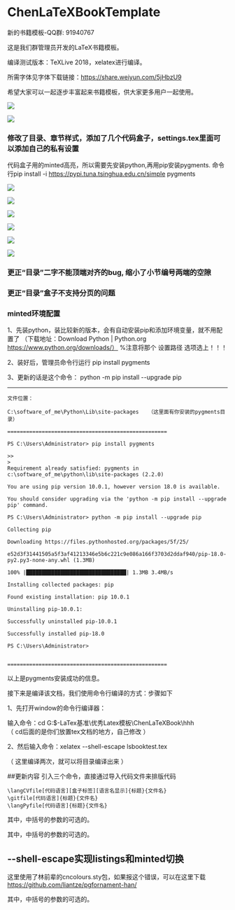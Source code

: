 # ChenLaTeXBookTemplate
新的书籍模板-QQ群: 91940767

这是我们群管理员开发的LaTeX书籍模板。

编译测试版本：TeXLive 2018，xelatex进行编译。

所需字体见字体下载链接：https://share.weiyun.com/5jHbzU9

希望大家可以一起逐步丰富起来书籍模板，供大家更多用户一起使用。

![](./screenshot/tjbooktest-1.png)

![](./screenshot/tjbooktest-2.png)

### 修改了目录、章节样式，添加了几个代码盒子，settings.tex里面可以添加自己的私有设置

代码盒子用的minted高亮，所以需要先安装python,再用pip安装pygments.
命令行pip install -i https://pypi.tuna.tsinghua.edu.cn/simple pygments

![](./screenshot/Snipaste_2018-08-11_23-38-53.png)

![](./screenshot/Snipaste_2018-08-11_23-39-19.png)

![](./screenshot/Snipaste_2018-08-11_23-39-37.png)

![](./screenshot/Snipaste_2018-08-11_23-39-55.png)

![](./screenshot/Snipaste_2018-08-11_23-40-12.png)

![](./screenshot/Snipaste_2018-08-11_23-40-42.png)

### 更正“目录”二字不能顶端对齐的bug, 缩小了小节编号两端的空隙
### 更正“目录”盒子不支持分页的问题
### minted环境配置
1、先装python，装比较新的版本，会有自动安装pip和添加环境变量，就不用配置了
     （下载地址：Download Python | Python.org 
                        https://www.python.org/downloads/）
     %注意将那个  设置路径  选项选上！！！

2、装好后，管理员命令行运行 pip install pygments

3、更新的话是这个命令： python -m pip install --upgrade pip

---------------------------------------------------------------------------------------

    文件位置：
    
    C:\software_of_me\Python\Lib\site-packages   （这里面有你安装的pygments目录）
    
    ===================================================
    
    PS C:\Users\Administrator> pip install pygments
    
    >>
    >
    Requirement already satisfied: pygments in c:\software_of_me\python\lib\site-packages (2.2.0)
    
    You are using pip version 10.0.1, however version 18.0 is available.
    
    You should consider upgrading via the 'python -m pip install --upgrade pip' command.
    
    PS C:\Users\Administrator> python -m pip install --upgrade pip
    
    Collecting pip
    
    Downloading https://files.pythonhosted.org/packages/5f/25/
    
    e52d3f31441505a5f3af41213346e5b6c221c9e086a166f3703d2ddaf940/pip-18.0-py2.py3-none-any.whl (1.3MB)
    
    100% |████████████████████████████████| 1.3MB 3.4MB/s
    
    Installing collected packages: pip
    
    Found existing installation: pip 10.0.1
    
    Uninstalling pip-10.0.1:
    
    Successfully uninstalled pip-10.0.1
    
    Successfully installed pip-18.0
    
    PS C:\Users\Administrator>
    
    
    ===================================================

以上是pygments安装成功的信息。

接下来是编译该文档，我们使用命令行编译的方式：步骤如下

1、先打开window的命令行编译器：

输入命令：cd G:\$-LaTex基准\优秀Latex模板\ChenLaTeXBook\hhh   
（ cd后面的是你们放置tex文档的地方，自己修改 ）

2、然后输入命令：xelatex --shell-escape lsbooktest.tex

（ 这里编译两次，就可以将目录编译出来 ）

##更新内容
引入三个命令，直接通过导入代码文件来排版代码

    \langCVfile[代码语言][盒子标签][语言名显示]{标题}{文件名}
    \gitfile[代码语言]{标题}{文件名}
    \langPyfile[代码语言]{标题}{文件名}


其中，中括号的参数的可选的。


其中，中括号的参数的可选的。

## --shell-escape实现listings和minted切换
这里使用了林前辈的cncolours.sty包，如果报这个错误，可以在这里下载
https://github.com/liantze/pgfornament-han/

其中，中括号的参数的可选的。

